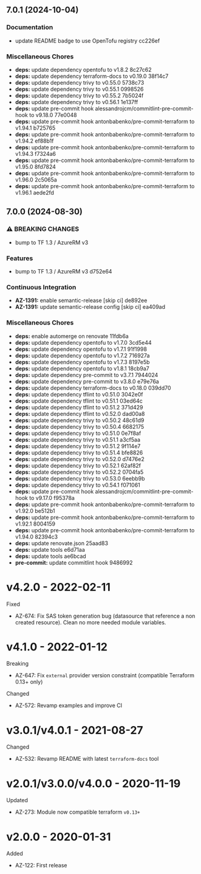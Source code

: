 ## 7.0.1 (2024-10-04)

### Documentation

* update README badge to use OpenTofu registry cc226ef

### Miscellaneous Chores

* **deps:** update dependency opentofu to v1.8.2 8c27c62
* **deps:** update dependency terraform-docs to v0.19.0 38f14c7
* **deps:** update dependency trivy to v0.55.0 5738c73
* **deps:** update dependency trivy to v0.55.1 0998526
* **deps:** update dependency trivy to v0.55.2 7b5024f
* **deps:** update dependency trivy to v0.56.1 1e137ff
* **deps:** update pre-commit hook alessandrojcm/commitlint-pre-commit-hook to v9.18.0 77e0048
* **deps:** update pre-commit hook antonbabenko/pre-commit-terraform to v1.94.1 b725765
* **deps:** update pre-commit hook antonbabenko/pre-commit-terraform to v1.94.2 ef88b1f
* **deps:** update pre-commit hook antonbabenko/pre-commit-terraform to v1.94.3 f7324a6
* **deps:** update pre-commit hook antonbabenko/pre-commit-terraform to v1.95.0 8fd7824
* **deps:** update pre-commit hook antonbabenko/pre-commit-terraform to v1.96.0 2c5065a
* **deps:** update pre-commit hook antonbabenko/pre-commit-terraform to v1.96.1 aede2fd

## 7.0.0 (2024-08-30)

### ⚠ BREAKING CHANGES

* bump to TF 1.3 / AzureRM v3

### Features

* bump to TF 1.3 / AzureRM v3 d752e64

### Continuous Integration

* **AZ-1391:** enable semantic-release [skip ci] de892ee
* **AZ-1391:** update semantic-release config [skip ci] ea409ad

### Miscellaneous Chores

* **deps:** enable automerge on renovate 11fdb6a
* **deps:** update dependency opentofu to v1.7.0 3cd5e44
* **deps:** update dependency opentofu to v1.7.1 91f1998
* **deps:** update dependency opentofu to v1.7.2 716927a
* **deps:** update dependency opentofu to v1.7.3 8197e5b
* **deps:** update dependency opentofu to v1.8.1 18cb9a7
* **deps:** update dependency pre-commit to v3.7.1 7944024
* **deps:** update dependency pre-commit to v3.8.0 e79e76a
* **deps:** update dependency terraform-docs to v0.18.0 039dd70
* **deps:** update dependency tflint to v0.51.0 3042e0f
* **deps:** update dependency tflint to v0.51.1 03ed64c
* **deps:** update dependency tflint to v0.51.2 371d429
* **deps:** update dependency tflint to v0.52.0 dad00a8
* **deps:** update dependency trivy to v0.50.2 48c61d9
* **deps:** update dependency trivy to v0.50.4 6682175
* **deps:** update dependency trivy to v0.51.0 0e7f8af
* **deps:** update dependency trivy to v0.51.1 a3cf5aa
* **deps:** update dependency trivy to v0.51.2 9f114e7
* **deps:** update dependency trivy to v0.51.4 bfe8826
* **deps:** update dependency trivy to v0.52.0 d7476e2
* **deps:** update dependency trivy to v0.52.1 62af82f
* **deps:** update dependency trivy to v0.52.2 0704fa5
* **deps:** update dependency trivy to v0.53.0 6eebb9b
* **deps:** update dependency trivy to v0.54.1 f071061
* **deps:** update pre-commit hook alessandrojcm/commitlint-pre-commit-hook to v9.17.0 f95378a
* **deps:** update pre-commit hook antonbabenko/pre-commit-terraform to v1.92.0 be512b1
* **deps:** update pre-commit hook antonbabenko/pre-commit-terraform to v1.92.1 8004159
* **deps:** update pre-commit hook antonbabenko/pre-commit-terraform to v1.94.0 82394c3
* **deps:** update renovate.json 25aad83
* **deps:** update tools e6d71aa
* **deps:** update tools ae6bcad
* **pre-commit:** update commitlint hook 9486992

# v4.2.0 - 2022-02-11

Fixed
  * AZ-674: Fix SAS token generation bug (datasource that reference a non created resource). Clean no more needed module variables.

# v4.1.0 - 2022-01-12

Breaking
  * AZ-647: Fix `external` provider version constraint (compatible Terraform 0.13+ only)

Changed
  * AZ-572: Revamp examples and improve CI

# v3.0.1/v4.0.1 - 2021-08-27

Changed
  * AZ-532: Revamp README with latest `terraform-docs` tool

# v2.0.1/v3.0.0/v4.0.0 - 2020-11-19

Updated
  * AZ-273: Module now compatible terraform `v0.13+`

# v2.0.0 - 2020-01-31

Added
  * AZ-122: First release

